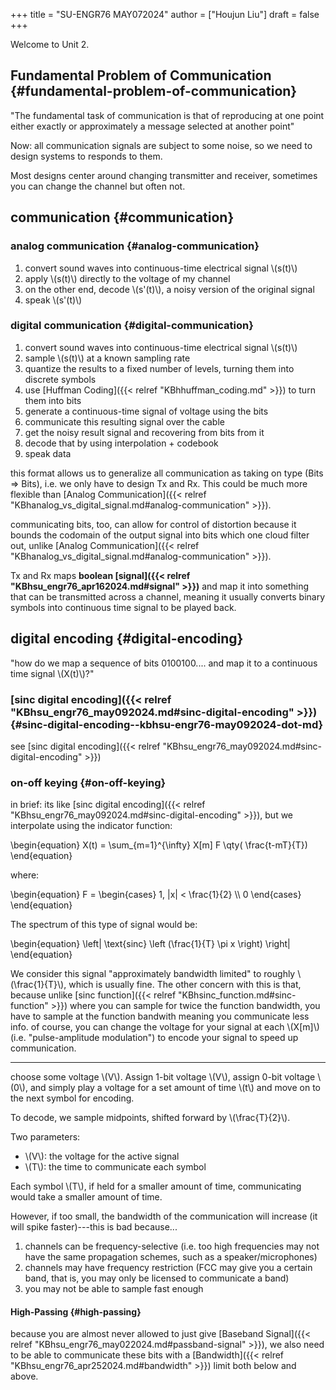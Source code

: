 +++
title = "SU-ENGR76 MAY072024"
author = ["Houjun Liu"]
draft = false
+++

Welcome to Unit 2.


## Fundamental Problem of Communication {#fundamental-problem-of-communication}

"The fundamental task of communication is that of reproducing at one point either exactly or approximately a message selected at another point"

Now: all communication signals are subject to some noise, so we need to design systems to responds to them.

Most designs center around changing transmitter and receiver, sometimes you can change the channel but often not.


## communication {#communication}


### analog communication {#analog-communication}

1.  convert sound waves into continuous-time electrical signal \\(s(t)\\)
2.  apply \\(s(t)\\) directly to the voltage of my channel
3.  on the other end, decode \\(s'(t)\\), a noisy version of the original signal
4.  speak \\(s'(t)\\)


### digital communication {#digital-communication}

1.  convert sound waves into continuous-time electrical signal \\(s(t)\\)
2.  sample \\(s(t)\\) at a known sampling rate
3.  quantize the results to a fixed number of levels, turning them into discrete symbols
4.  use [Huffman Coding]({{< relref "KBhhuffman_coding.md" >}}) to turn them into bits
5.  generate a continuous-time signal of voltage using the bits
6.  communicate this resulting signal over the cable
7.  get the noisy result signal and recovering from bits from it
8.  decode that by using interpolation + codebook
9.  speak data

this format allows us to generalize all communication as taking on type (Bits =&gt; Bits), i.e. we only have to design Tx and Rx. This could be much more flexible than [Analog Communication]({{< relref "KBhanalog_vs_digital_signal.md#analog-communication" >}}).

communicating bits, too, can allow for control of distortion because it bounds the codomain of the output signal into bits which one cloud filter out, unlike [Analog Communication]({{< relref "KBhanalog_vs_digital_signal.md#analog-communication" >}}).

Tx and Rx maps **boolean [signal]({{< relref "KBhsu_engr76_apr162024.md#signal" >}})** and map it into something that can be transmitted across a channel, meaning it usually converts binary symbols into continuous time signal to be played back.


## digital encoding {#digital-encoding}

"how do we map a sequence of bits 0100100.... and map it to a continuous time signal \\(X(t)\\)?"


### [sinc digital encoding]({{< relref "KBhsu_engr76_may092024.md#sinc-digital-encoding" >}}) {#sinc-digital-encoding--kbhsu-engr76-may092024-dot-md}

see [sinc digital encoding]({{< relref "KBhsu_engr76_may092024.md#sinc-digital-encoding" >}})


### on-off keying {#on-off-keying}

in brief: its like [sinc digital encoding]({{< relref "KBhsu_engr76_may092024.md#sinc-digital-encoding" >}}), but we interpolate using the indicator function:

\begin{equation}
X(t) = \sum\_{m=1}^{\infty} X[m] F \qty( \frac{t-mT}{T})
\end{equation}

where:

\begin{equation}
F = \begin{cases}
1, |x| < \frac{1}{2} \\\\
0
\end{cases}
\end{equation}

The spectrum of this type of signal would be:

\begin{equation}
\left| \text{sinc} \left (\frac{1}{T} \pi x \right) \right|
\end{equation}

We consider this signal "approximately bandwidth limited" to roughly \\(\frac{1}{T}\\), which is usually fine. The other concern with this is that, because unlike [sinc function]({{< relref "KBhsinc_function.md#sinc-function" >}}) where you can sample for twice the function bandwidth, you have to sample at the function bandwith meaning you communicate less info. of course, you can change the voltage for your signal at each \\(X[m]\\) (i.e. "pulse-amplitude modulation") to encode your signal to speed up communication.

---

choose some voltage \\(V\\). Assign 1-bit voltage \\(V\\), assign 0-bit voltage \\(0\\), and simply play a voltage for a set amount of time \\(t\\) and move on to the next symbol for encoding.

To decode, we sample midpoints, shifted forward by \\(\frac{T}{2}\\).

Two parameters:

-   \\(V\\): the voltage for the active signal
-   \\(T\\): the time to communicate each symbol

Each symbol \\(T\\), if held for a smaller amount of time, communicating would take a smaller amount of time.

However, if too small, the bandwidth of the communication will increase (it will spike faster)---this is bad because...

1.  channels can be frequency-selective (i.e. too high frequencies may not have the same propagation schemes, such as a speaker/microphones)
2.  channels may have frequency restriction (FCC may give you a certain band, that is, you may only be licensed to communicate a band)
3.  you may not be able to sample fast enough


#### High-Passing {#high-passing}

because you are almost never allowed to just give [Baseband Signal]({{< relref "KBhsu_engr76_may022024.md#passband-signal" >}}), we also need to be able to communicate these bits with a [Bandwidth]({{< relref "KBhsu_engr76_apr252024.md#bandwidth" >}}) limit both below and above.
